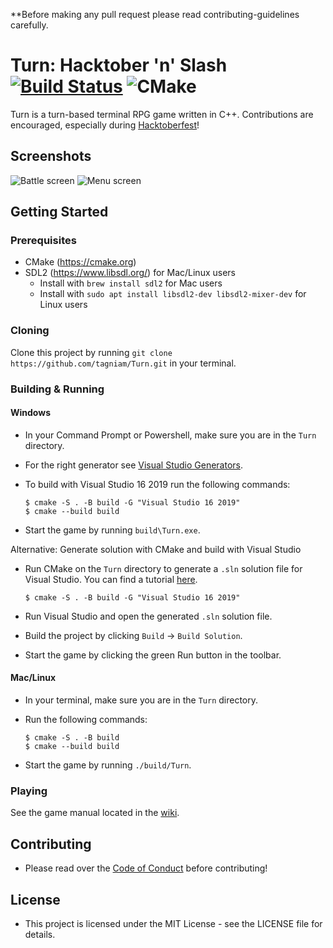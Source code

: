 **Before making any pull request please read contributing-guidelines carefully.

# Turn: Hacktober 'n' Slash [![Build Status](https://travis-ci.org/tagniam/Turn.svg?branch=master)](https://travis-ci.org/tagniam/Turn) ![CMake](https://github.com/tagniam/Turn/workflows/CMake/badge.svg?branch=master)
Turn is a turn-based terminal RPG game written in C++. Contributions are encouraged, especially during [Hacktoberfest](https://hacktoberfest.digitalocean.com/)!

## Screenshots

![Battle screen](screenshots/battle.png)
![Menu screen](screenshots/menu.png)

## Getting Started
### Prerequisites
* CMake (https://cmake.org)
* SDL2 (https://www.libsdl.org/) for Mac/Linux users
  * Install with `brew install sdl2` for Mac users
  * Install with `sudo apt install libsdl2-dev libsdl2-mixer-dev` for Linux users

### Cloning
Clone this project by running `git clone https://github.com/tagniam/Turn.git` in your terminal.

### Building & Running
#### Windows
* In your Command Prompt or Powershell, make sure you are in the `Turn` directory.
* For the right generator see [Visual Studio Generators](https://cmake.org/cmake/help/latest/manual/cmake-generators.7.html#visual-studio-generators).
* To build with Visual Studio 16 2019 run the following commands:

    ```shell
    $ cmake -S . -B build -G "Visual Studio 16 2019"
    $ cmake --build build
    ```
* Start the game by running `build\Turn.exe`.

Alternative: Generate solution with CMake and build with Visual Studio

* Run CMake on the `Turn` directory to generate a `.sln` solution file for Visual Studio. You can find a tutorial [here](https://cmake.org/runningcmake/).

    ```shell
    $ cmake -S . -B build -G "Visual Studio 16 2019"
    ```

* Run Visual Studio and open the generated `.sln` solution file.
* Build the project by clicking `Build` -> `Build Solution`.
* Start the game by clicking the green Run button in the toolbar.

#### Mac/Linux
* In your terminal, make sure you are in the `Turn` directory.
* Run the following commands:

    ```shell
    $ cmake -S . -B build
    $ cmake --build build
    ```
* Start the game by running `./build/Turn`.

### Playing
See the game manual located in the [wiki](https://github.com/tagniam/Turn/wiki).

## Contributing
* Please read over the [Code of Conduct](https://github.com/tagniam/Turn/blob/master/CODE_OF_CONDUCT.md) before contributing!

## License
* This project is licensed under the MIT License - see the LICENSE file for details.

